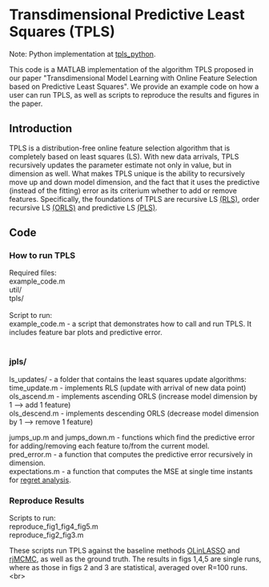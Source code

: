 # Transdimensional Predictive Least Squares (TPLS)

Note: Python implementation at [tpls_python](https://github.com/marija-iloska/tpls_python).

This code is a MATLAB implementation of the algorithm TPLS proposed in our paper "Transdimensional Model Learning with Online Feature Selection based on Predictive Least Squares".
We provide an example code on how a user can run TPLS, as well as scripts to reproduce the results and figures in the paper.

## Introduction
TPLS is a distribution-free online feature selection algorithm that is completely based on least squares (LS). With new data arrivals, TPLS recursively updates the parameter estimate not only
in value, but in dimension as well. What makes TPLS unique is the ability to recursively move up and down model dimension, and the fact that it uses the predictive (instead of the fitting) error as its criterium whether to add or remove features.
Specifically, the foundations of TPLS are recursive LS [(RLS)](https://dl.acm.org/doi/book/10.5555/151045), order recursive LS [(ORLS)](https://dl.acm.org/doi/book/10.5555/151045) and predictive LS [(PLS)](https://academic.oup.com/imamci/article-abstract/3/2-3/211/660741).

## Code

### How to run TPLS
Required files: <br/> 
example_code.m <br/> 
util/ <br/> 
tpls/ <br/> 
<br/> 
Script to run: <br/>
example_code.m - a script that demonstrates how to call and run TPLS. It includes feature bar plots and predictive error. <br/> 
<br/> 

### jpls/
ls_updates/ - a folder that contains the least squares update algorithms: <br/> 
time_update.m  - implements RLS (update with arrival of new data point) <br/> 
ols_ascend.m  - implements ascending ORLS (increase model dimension by 1 --> add 1 feature) <br/> 
ols_descend.m - implements descending ORLS (decrease model dimension by 1 --> remove 1 feature) <br/> 

jumps_up.m  and  jumps_down.m - functions which find the predictive error for adding/removing each feature to/from the current model. <br/> 
pred_error.m - a function that computes the predictive error recursively in dimension. <br/> 
expectations.m - a function that computes the MSE at single time instants for [regret analysis](https://pubsonline.informs.org/doi/abs/10.1287/opre.30.5.961). <br/> 

### Reproduce Results
Scripts to run: <br/>
reproduce_fig1_fig4_fig5.m <br/>
reproduce_fig2_fig3.m <br/>

These scripts run TPLS against the baseline methods [OLinLASSO](https://proceedings.mlr.press/v206/yang23g.html) and [rjMCMC](https://ieeexplore.ieee.org/abstract/document/7089644?casa_token=SiWa6_nyqegAAAAA:Kmx-raPBJg8OPWSNuAT5UXbUtAQ5DXdzmgbg2N8lm2JCkKIlIvLNDMY4AE_Bc80_FU8wAFylng), as well as the ground truth. The results in figs 1,4,5 are single runs, where as those in figs 2 and 3 are statistical, averaged over R=100 runs. <br\>




